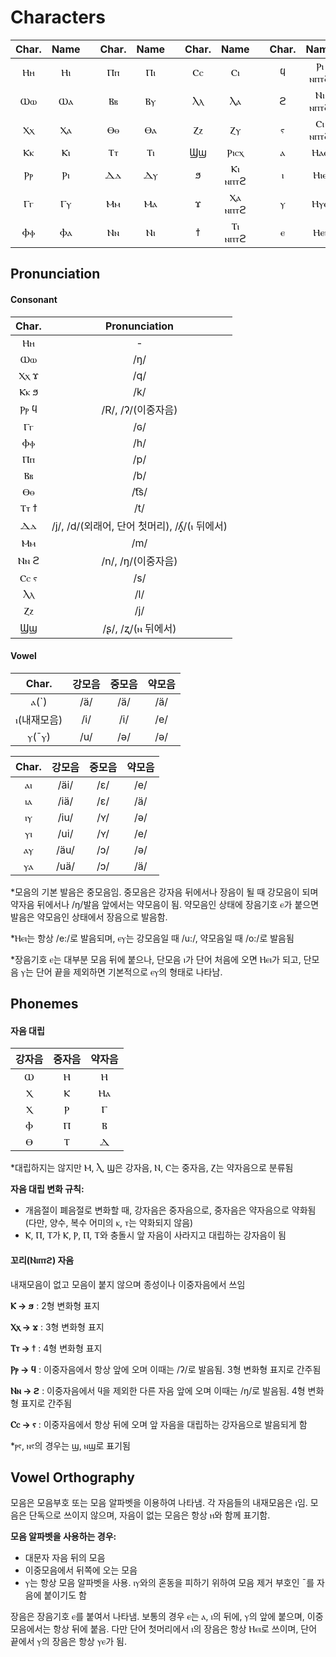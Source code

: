 # Characters



| Char. | Name |      | Char. | Name |      | Char. |  Name   |      | Char. |  Name   |
| :---: | :--: | :--: | :---: | :--: | :--: | :---: | :-----: | :--: | :---: | :-----: |
|  Ⲏⲏ   |  Ⲏⲓ  |      |  Ⲡⲡ   |  Ⲡⲓ  |      |  Ⲥⲥ   |   Ⲥⲓ    |      |   ϥ   | Ⲣⲓ ⲛⲡⲧϩ |
|  Ⲱⲱ   |  Ⲱⲁ  |      |  Ⲃⲃ   |  Ⲃⲩ  |      |  Ⲗⲗ   |   Ⲗⲁ    |      |   ϩ   | Ⲛⲓ ⲛⲡⲧϩ |
|  Ⲭⲭ   |  Ⲭⲁ  |      |  Ⲑⲑ   |  Ⲑⲁ  |      |  Ⲍⲍ   |   Ⲍⲩ    |      |   ⲋ   | Ⲥⲓ ⲛⲡⲧϩ |
|  Ⲕⲕ   |  Ⲕⲓ  |      |  Ⲧⲧ   |  Ⲧⲓ  |      |  Ϣϣ   |  Ⲣⲓⲥⲭ   |      |   ⲁ   |   Ⲏⲁⲉ   |
|  Ⲣⲣ   |  Ⲣⲓ  |      |  Ⲇⲇ   |  Ⲇⲩ  |      |   ϧ   | Ⲕⲓ ⲛⲡⲧϩ |      |   ⲓ   |   Ⲏⲓⲉ   |
|  Ⲅⲅ   |  Ⲅⲩ  |      |  Ⲙⲙ   |  Ⲙⲁ  |      |   ϫ   | Ⲭⲁ ⲛⲡⲧϩ |      |   ⲩ   |   Ⲏⲩⲉ   |
|  Ⲫⲫ   |  Ⲫⲁ  |      |  Ⲛⲛ   |  Ⲛⲓ  |      |   ϯ   | Ⲧⲓ ⲛⲡⲧϩ |      |   ⲉ   |   Ⲏⲉⲓ   |



## Pronunciation



#### Consonant

| Char. |                Pronunciation                 |
| :---: | :------------------------------------------: |
|  Ⲏⲏ   |                      -                       |
|  Ⲱⲱ   |                     /ŋ/                      |
| Ⲭⲭ ϫ  |                     /q/                      |
| Ⲕⲕ ϧ  |                     /k/                      |
| Ⲣⲣ ϥ  |              /R/, /ʔ/(이중자음)              |
|  Ⲅⲅ   |                     /ɢ/                      |
|  Ⲫⲫ   |                     /h/                      |
|  Ⲡⲡ   |                     /p/                      |
|  Ⲃⲃ   |                     /b/                      |
|  Ⲑⲑ   |                     /t͡s/                     |
| Ⲧⲧ ϯ  |                     /t/                      |
|  Ⲇⲇ   | /j/, /d/(외래어, 단어 첫머리), /ʎ̟/(ⲓ 뒤에서) |
|  Ⲙⲙ   |                     /m/                      |
| Ⲛⲛ ϩ  |              /n/, /ŋ/(이중자음)              |
| Ⲥⲥ ⲋ  |                     /s/                      |
|  Ⲗⲗ   |                     /l/                      |
|  Ⲍⲍ   |                     /j/                      |
|  Ϣϣ   |              /ʂ/, /ʐ/(ⲛ 뒤에서)              |



#### Vowel

|    Char.    | 강모음 | 중모음 | 약모음 |
| :---------: | :----: | :----: | :----: |
|    ⲁ(`)     |  /ä/   |  /ä/   |  /ä/   |
| ⲓ(내재모음) |  /i/   |  /i/   |  /e/   |
|    ⲩ(¯ⲩ)    |  /u/   |  /ə/   |  /ə/   |



| Char. | 강모음 | 중모음 | 약모음 |
| :---: | :----: | :----: | :----: |
|  ⲁⲓ   |  /äi/  |  /ɛ/   |  /e/   |
|  ⲓⲁ   |  /iä/  |  /ɛ/   |  /ä/   |
|  ⲓⲩ   |  /iu/  |  /ʏ/   |  /ə/   |
|  ⲩⲓ   |  /ui/  |  /ʏ/   |  /e/   |
|  ⲁⲩ   |  /äu/  |  /ɔ/   |  /ə/   |
|  ⲩⲁ   |  /uä/  |  /ɔ/   |  /ä/   |

*모음의 기본 발음은 중모음임. 중모음은 강자음 뒤에서나 장음이 될 때 강모음이 되며 약자음 뒤에서나 /ŋ/발음 앞에서는 약모음이 됨. 약모음인 상태에 장음기호 ⲉ가 붙으면 발음은 약모음인 상태에서 장음으로 발음함.

*Ⲏⲉⲓ는 항상 /e:/로 발음되며, ⲉⲩ는 강모음일 때 /u:/, 약모음일 때 /o:/로 발음됨 

*장음기호 ⲉ는 대부분 모음 뒤에 붙으나, 단모음 ⲓ가 단어 처음에 오면 Ⲏⲉⲓ가 되고, 단모음 ⲩ는 단어 끝을 제외하면 기본적으로 ⲉⲩ의 형태로 나타남.



## Phonemes



#### 자음 대립

| 강자음 | 중자음 | 약자음 |
| :----: | :----: | :----: |
|   Ⲱ    |   Ⲏ    |   Ⲏ    |
|   Ⲭ    |   Ⲕ    |   Ⲏⲁ   |
|   Ⲭ    |   Ⲣ    |   Ⲅ    |
|   Ⲫ    |   Ⲡ    |   Ⲃ    |
|   Ⲑ    |   Ⲧ    |   Ⲇ    |

*대립하지는 않지만 Ⲙ, Ⲗ, Ϣ은 강자음, Ⲛ, Ⲥ는 중자음, Ⲍ는 약자음으로 분류됨

**자음 대립 변화 규칙:**

* 개음절이 폐음절로 변화할 때, 강자음은 중자음으로, 중자음은 약자음으로 약화됨 (다만, 양수, 복수 어미의 ⲕ, ⲧ는 약화되지 않음)
* Ⲕ, Ⲡ, Ⲧ가 Ⲕ, Ⲣ, Ⲡ, Ⲧ와 충돌시 앞 자음이 사라지고 대립하는 강자음이 됨



#### 꼬리(Ⲛⲓⲡⲧϩ) 자음



내재모음이 없고 모음이 붙지 않으며 종성이나 이중자음에서 쓰임

**Ⲕ → ϧ** : 2형 변화형 표지

**Ⲭⲭ → ϫ** : 3형 변화형 표지

**Ⲧⲧ → ϯ** : 4형 변화형 표지

**Ⲣⲣ → ϥ** : 이중자음에서 항상 앞에 오며 이때는 /ʔ/로 발음됨. 3형 변화형 표지로 간주됨

**Ⲛⲛ → ϩ** : 이중자음에서 ϥ을 제외한 다른 자음 앞에 오며 이때는 /ŋ/로 발음됨. 4형 변화형 표지로 간주됨

**Ⲥⲥ → ⲋ** : 이중자음에서 항상 뒤에 오며 앞 자음을 대립하는 강자음으로 발음되게 함

*ⲣⲋ, ⲛⲋ의 경우는 ϣ, ⲛϣ로 표기됨



## Vowel Orthography



모음은 모음부호 또는 모음 알파벳을 이용하여 나타냄. 각 자음들의 내재모음은 ⲓ임. 모음은 단독으로 쓰이지 않으며, 자음이 없는 모음은 항상 ⲏ와 함께 표기함.

**모음 알파벳을 사용하는 경우:**

- 대문자 자음 뒤의 모음
- 이중모음에서 뒤쪽에 오는 모음
- ⲩ는 항상 모음 알파벳을 사용. ⲓⲩ와의 혼동을 피하기 위하여 모음 제거 부호인 ¯를 자음에 붙이기도 함

장음은 장음기호 ⲉ를 붙여서 나타냄. 보통의 경우 ⲉ는 ⲁ, ⲓ의 뒤에, ⲩ의 앞에 붙으며, 이중모음에서는 항상 뒤에 붙음. 다만 단어 첫머리에서 ⲓ의 장음은 항상 Ⲏⲉⲓ로 쓰이며, 단어 끝에서 ⲩ의 장음은 항상 ⲩⲉ가 됨.